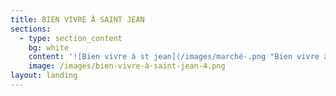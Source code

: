 ```yaml
---
title: BIEN VIVRE À SAINT JEAN
sections:
  - type: section_content
    bg: white
    content: '![Bien vivre à st jean](/images/marché-.png "Bien vivre à st jean")'
    image: /images/bien-vivre-à-saint-jean-4.png
layout: landing
---
```


